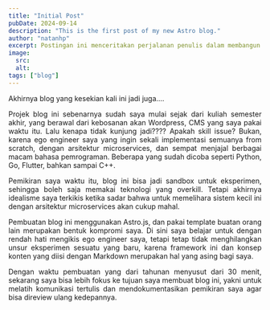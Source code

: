 ```yaml
---
title: "Initial Post"
pubDate: 2024-09-14
description: "This is the first post of my new Astro blog."
author: "natanhp"
excerpt: Postingan ini menceritakan perjalanan penulis dalam membangun blog pribadinya. Awalnya, penulis memiliki ambisi tinggi untuk menggunakan arsitektur microservices dan berbagai bahasa pemrograman. Namun, setelah mempertimbangkan biaya dan kompleksitas, penulis akhirnya memilih pendekatan yang lebih sederhana dengan menggunakan Astro.js dan template siap pakai. Meskipun kompromi ini mengurangi unsur eksperimen, penulis tetap belajar hal-hal baru dan mencapai tujuan awalnya, yaitu melatih komunikasi tertulis dan mendokumentasikan pemikirannya.
image:
  src:
  alt:
tags: ["blog"]
---
```


Akhirnya blog yang kesekian kali ini jadi juga....

<p style="text-align: justify;">
    Projek blog ini sebenarnya sudah saya mulai sejak dari kuliah semester akhir, yang berawal dari kebosanan akan Wordpress, CMS yang saya pakai waktu itu. Lalu kenapa tidak kunjung jadi???? Apakah skill issue? Bukan, karena ego engineer saya yang ingin sekali implementasi semuanya from scratch, dengan arsitektur microservices, dan sempat menjajal berbagai macam bahasa pemrograman. Beberapa yang sudah dicoba seperti Python, Go, Flutter, bahkan sampai C++.
</p>

<p style="text-align: justify;">
    Pemikiran saya waktu itu, blog ini bisa jadi sandbox untuk eksperimen, sehingga boleh saja memakai teknologi yang overkill. Tetapi akhirnya idealisme saya terkikis ketika sadar bahwa untuk memelihara sistem kecil ini dengan arsitektur microservices akan cukup mahal.
</p>

<p style="text-align: justify;">
    Pembuatan blog ini menggunakan Astro.js, dan pakai template buatan orang lain merupakan bentuk kompromi saya. Di sini saya belajar untuk dengan rendah hati mengikis ego engineer saya, tetapi tetap tidak menghilangkan unsur eksperimen sesuatu yang baru, karena framework ini dan konsep konten yang diisi dengan Markdown merupakan hal yang asing bagi saya.
</p>

<p style="text-align: justify;">
    Dengan waktu pembuatan yang dari tahunan menyusut dari 30 menit, sekarang saya bisa lebih fokus ke tujuan saya membuat blog ini, yakni untuk melatih komunikasi tertulis dan mendokumentasikan pemikiran saya agar bisa direview ulang kedepannya.
</p>